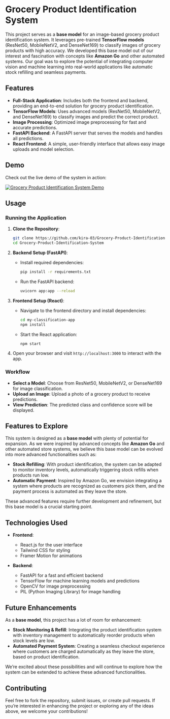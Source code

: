 # Grocery Product Identification System

This project serves as a **base model** for an image-based grocery product identification system. It leverages pre-trained **TensorFlow models** (ResNet50, MobileNetV2, and DenseNet169) to classify images of grocery products with high accuracy. We developed this base model out of our interest and fascination with concepts like **Amazon Go** and other automated systems. Our goal was to explore the potential of integrating computer vision and machine learning into real-world applications like automatic stock refilling and seamless payments.

## Features

- **Full-Stack Application**: Includes both the frontend and backend, providing an end-to-end solution for grocery product identification.
- **TensorFlow Models**: Uses advanced models (ResNet50, MobileNetV2, and DenseNet169) to classify images and predict the correct product.
- **Image Processing**: Optimized image preprocessing for fast and accurate predictions.
- **FastAPI Backend**: A FastAPI server that serves the models and handles all predictions.
- **React Frontend**: A simple, user-friendly interface that allows easy image uploads and model selection.

## Demo

Check out the live demo of the system in action:

[![Grocery Product Identification System Demo](https://img.youtube.com/vi/S112_SrtCnQ/0.jpg)](https://youtu.be/S112_SrtCnQ)

## Usage

### Running the Application

1. **Clone the Repository**:
    ```bash
    git clone https://github.com/kira-03/Grocery-Product-Identification-System.git
    cd Grocery-Product-Identification-System
    ```

2. **Backend Setup (FastAPI)**:
   - Install required dependencies:
     ```bash
     pip install -r requirements.txt
     ```
   - Run the FastAPI backend:
     ```bash
     uvicorn app:app --reload
     ```

3. **Frontend Setup (React)**:
   - Navigate to the frontend directory and install dependencies:
     ```bash
     cd my-classification-app
     npm install
     ```
   - Start the React application:
     ```bash
     npm start
     ```

4. Open your browser and visit `http://localhost:3000` to interact with the app.

### Workflow

- **Select a Model**: Choose from ResNet50, MobileNetV2, or DenseNet169 for image classification.
- **Upload an Image**: Upload a photo of a grocery product to receive predictions.
- **View Prediction**: The predicted class and confidence score will be displayed.

## Features to Explore

This system is designed as a **base model** with plenty of potential for expansion. As we were inspired by advanced concepts like **Amazon Go** and other automated store systems, we believe this base model can be evolved into more advanced functionalities such as:

- **Stock Refilling**: With product identification, the system can be adapted to monitor inventory levels, automatically triggering stock refills when products run low.
- **Automatic Payment**: Inspired by Amazon Go, we envision integrating a system where products are recognized as customers pick them, and the payment process is automated as they leave the store.

These advanced features require further development and refinement, but this base model is a crucial starting point.

## Technologies Used

- **Frontend**: 
  - React.js for the user interface
  - Tailwind CSS for styling
  - Framer Motion for animations
  
- **Backend**:
  - FastAPI for a fast and efficient backend
  - TensorFlow for machine learning models and predictions
  - OpenCV for image preprocessing
  - PIL (Python Imaging Library) for image handling

## Future Enhancements

As a **base model**, this project has a lot of room for enhancement:

- **Stock Monitoring & Refill**: Integrating the product identification system with inventory management to automatically reorder products when stock levels are low.
- **Automated Payment System**: Creating a seamless checkout experience where customers are charged automatically as they leave the store, based on product identification.

We’re excited about these possibilities and will continue to explore how the system can be extended to achieve these advanced functionalities.

## Contributing

Feel free to fork the repository, submit issues, or create pull requests. If you’re interested in enhancing the project or exploring any of the ideas above, we welcome your contributions!
